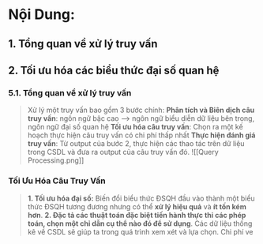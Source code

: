 # Nội Dung:
## 1. Tổng quan về xử lý truy vấn
## 2. Tối ưu hóa các biểu thức đại số quan hệ

### 5.1. Tổng quan về xử lý truy vấn
>Xử lý một truy vấn bao gồm 3 bước chính:
>**Phân tích và Biên dịch câu truy vấn**: ngôn ngữ bậc cao --> ngôn ngữ biểu diễn dữ liệu bên trong, ngôn ngữ đại số quan hệ
>**Tối ưu hóa câu truy vấn**: Chọn ra một kế hoạch thực hiện câu truy vấn có chi phí thấp nhất
>**Thực hiện đánh giá truy vấn**: Từ output của bước 2, thực hiện các thao tác trên dữ liệu trong CSDL và đưa ra output của câu truy vấn đó.
![[Query Processing.png]]
### Tối Ưu Hóa Câu Truy Vấn
>**1. Tối ưu hóa đại số:** Biến đổi biểu thức ĐSQH đầu vào thành một biểu thức ĐSQH tương đương nhưng có thể **xử lý hiệu quả** và **ít tốn kém hơn**.
>**2. Đặc tả các thuật toán đặc biệt tiến hành thực thi các phép toán, chọn một chỉ dẫn cụ thể nào đó để sử dụng**.
>Các dữ liệu thống kê về CSDL sẽ giúp ta trong quá trình xem xét và lựa chọn. Chi phí ve
